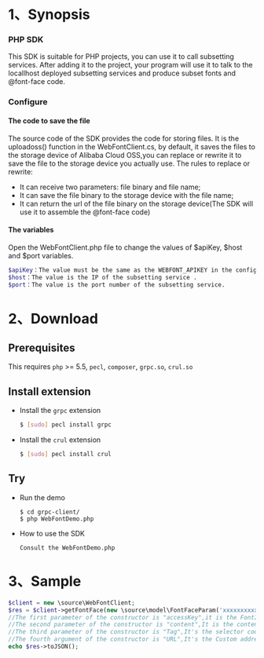 # 1、Synopsis
### PHP SDK
This SDK is suitable for PHP projects, you can use it to call subsetting services. After adding it to the project, your program will use it to talk to the locallhost deployed subsetting services and produce subset fonts and @font-face code.
### Configure
#### The code to save the file
The source code of the SDK provides the code for storing files. It is the uploadoss() function in the WebFontClient.cs, by default, it saves the files to the storage device of Alibaba Cloud OSS,you can replace or rewrite it to save the file to the storage device you actually use.
The rules to replace or rewrite:
 - It can receive two parameters: file binary and file name;
 - It can save the file binary to the storage device with the file name;
 - It can return the url of the file binary on the storage device(The SDK will use it to assemble the @font-face code)
#### The variables
Open the WebFontClient.php file to change the values of $apiKey, $host and $port variables.
``` sh
$apiKey：The value must be the same as the WEBFONT_APIKEY in the config file(docker-compose.yml or config.yml).
$host：The value is the IP of the subsetting service .
$port：The value is the port number of the subsetting service.
```



# 2、Download

## Prerequisites

This requires `php` >= 5.5, `pecl`, `composer`, `grpc.so`, `crul.so`

## Install extension

 - Install the `grpc` extension

   ```sh
   $ [sudo] pecl install grpc
   ```
- Install the `crul` extension

  ```sh
  $ [sudo] pecl install crul
  ```

## Try

 - Run the demo

   ```
   $ cd grpc-client/
   $ php WebFontDemo.php
   ```

 - How to use the SDK

   ```
   Consult the WebFontDemo.php
   ```


    


# 3、Sample

``` PHP
$client = new \source\WebFontClient;
$res = $client->getFontFace(new \source\model\FontFaceParam('xxxxxxxxxxxxxxxxxxxxxxxxxxxxxxxx',"中文test", "#id1",""));
//The first parameter of the constructor is "accessKey",it is the FontID,required;
//The second parameter of the constructor is "content",It is the content text,required;
//The third parameter of the constructor is "Tag",It's the selector code,Optional;
//The fourth argument of the constructor is "URL",It's the Custom address,Optional.
echo $res->toJSON();
```





